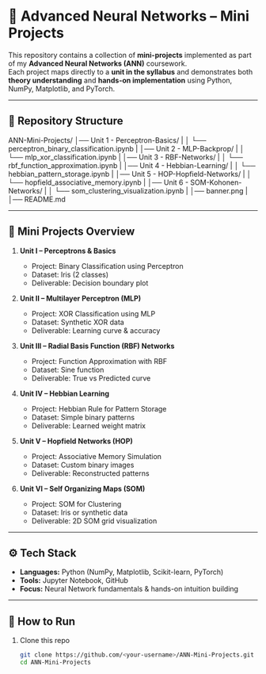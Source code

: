 # 🧠 Advanced Neural Networks – Mini Projects  

This repository contains a collection of **mini-projects** implemented as part of my **Advanced Neural Networks (ANN)** coursework.  
Each project maps directly to a **unit in the syllabus** and demonstrates both **theory understanding** and **hands-on implementation** using Python, NumPy, Matplotlib, and PyTorch.  

---

## 📂 Repository Structure  

ANN-Mini-Projects/
│── Unit 1 - Perceptron-Basics/
|
│ └── perceptron_binary_classification.ipynb
|
│── Unit 2 - MLP-Backprop/
|
│ └── mlp_xor_classification.ipynb
|
│── Unit 3 - RBF-Networks/
|
│ └── rbf_function_approximation.ipynb
|
│── Unit 4 - Hebbian-Learning/
|
│ └── hebbian_pattern_storage.ipynb
|
│── Unit 5 - HOP-Hopfield-Networks/
|
│ └── hopfield_associative_memory.ipynb
|
│── Unit 6 - SOM-Kohonen-Networks/
|
│ └── som_clustering_visualization.ipynb
|
│── banner.png
|
│── README.md


---

## 📌 Mini Projects Overview  

1. **Unit I – Perceptrons & Basics**  
   - Project: Binary Classification using Perceptron  
   - Dataset: Iris (2 classes)  
   - Deliverable: Decision boundary plot  

2. **Unit II – Multilayer Perceptron (MLP)**  
   - Project: XOR Classification using MLP  
   - Dataset: Synthetic XOR data  
   - Deliverable: Learning curve & accuracy  

3. **Unit III – Radial Basis Function (RBF) Networks**  
   - Project: Function Approximation with RBF  
   - Dataset: Sine function  
   - Deliverable: True vs Predicted curve  

4. **Unit IV – Hebbian Learning**  
   - Project: Hebbian Rule for Pattern Storage  
   - Dataset: Simple binary patterns  
   - Deliverable: Learned weight matrix  

5. **Unit V – Hopfield Networks (HOP)**  
   - Project: Associative Memory Simulation  
   - Dataset: Custom binary images  
   - Deliverable: Reconstructed patterns  

6. **Unit VI – Self Organizing Maps (SOM)**  
   - Project: SOM for Clustering  
   - Dataset: Iris or synthetic data  
   - Deliverable: 2D SOM grid visualization  

---

## ⚙️ Tech Stack  

- **Languages:** Python (NumPy, Matplotlib, Scikit-learn, PyTorch)  
- **Tools:** Jupyter Notebook, GitHub  
- **Focus:** Neural Network fundamentals & hands-on intuition building  

---

## 🚀 How to Run  

1. Clone this repo  
   ```bash
   git clone https://github.com/<your-username>/ANN-Mini-Projects.git
   cd ANN-Mini-Projects

